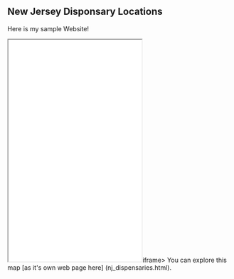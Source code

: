 ## New Jersey Disponsary Locations
Here is my sample Website!
<iframe src="nj_dispensaries.html" height="500"></iframe>iframe>
You can explore this map [as it's own web page here] (nj_dispensaries.html).
